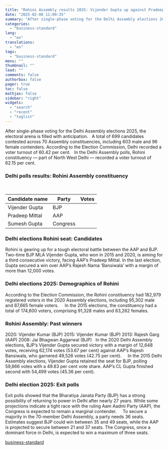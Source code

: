 ```yaml
---
title: "Rohini Assembly results 2025: Vijender Gupta up against Pradeep Mittal"
date: "2025-02-08 11:00:35"
summary: "After single-phase voting for the Delhi Assembly elections 2025, the electoral arena is filled with anticipation. A total of 699 candidates contested across 70 Assembly constituencies, including 603 male and 96 female contenders. According to the Election Commission, Delhi recorded a voter turnout of 60.42 per cent. In the Delhi..."
categories:
  - "business-standard"
lang:
  - "en"
translations:
  - "en"
tags:
  - "business-standard"
menu: ""
thumbnail: ""
lead: ""
comments: false
authorbox: false
pager: true
toc: false
mathjax: false
sidebar: "right"
widgets:
  - "search"
  - "recent"
  - "taglist"
---
```


After single-phase voting for the Delhi Assembly elections 2025, the electoral arena is filled with anticipation.
 
A total of 699 candidates contested across 70 Assembly constituencies, including 603 male and 96 female contenders. According to the Election Commission, Delhi recorded a voter turnout of 60.42 per cent.
 
In the Delhi Assembly polls, Rohini constituency — part of North West Delhi — recorded a voter turnout of 62.15 per cent.
 
### Delhi polls results: Rohini Assembly constituency

 

| **Candidate name** | **Party** | **Votes** |
| --- | --- | --- |
| Vijender Gupta | BJP |  |
| Pradeep Mittal | AAP |  |
| Sumesh Gupta | Congress |  |


### Delhi elections Rohini seat: Candidates

Rohini is gearing up for a tough electoral battle between the AAP and BJP. Two-time BJP MLA Vijender Gupta, who won in 2015 and 2020, is aiming for a third consecutive victory, facing AAP’s Pradeep Mittal. In the last election, Gupta secured a win over AAP’s Rajesh Nama ‘Bansiwala’ with a margin of more than 12,000 votes.
### Delhi elections 2025: Demographics of Rohini

According to the Election Commission, the Rohini constituency had 182,979 registered voters in the 2020 Assembly elections, including 95,302 male and 87,665 female voters.  
 
In the 2015 elections, the constituency had a total of 174,600 voters, comprising 91,328 males and 83,262 females.
### Rohini Assembly: Past winners

2020: Vijender Kumar (BJP)
2015: Vijender Kumar (BJP)
2013: Rajesh Garg (AAP)
2008: Jai Bhagwan Aggarwal (BJP)
 
In the 2020 Delhi Assembly elections, BJP’s Vijender Gupta secured victory with a margin of 12,648 votes, receiving 62,174 votes (53.67 per cent) against AAP’s Rajesh Bansiwala, who garnered 49,526 votes (42.75 per cent).  
 
In the 2015 Delhi Assembly elections, Vijender Gupta retained the seat for BJP, polling 59,866 votes with a 49.83 per cent vote share. AAP’s CL Gupta finished second with 54,499 votes (45.36 per cent).
### Delhi election 2025: Exit polls

Exit polls showed that the Bharatiya Janata Party (BJP) has a strong possibility of returning to power in Delhi after nearly 27 years. While some projections indicate a tight race with the ruling Aam Aadmi Party (AAP), the Congress is expected to remain a marginal contender.  
 
To secure a majority in the 70-member Delhi Assembly, a party needs 36 seats. Estimates suggest BJP could win between 35 and 49 seats, while the AAP is projected to secure between 21 and 37 seats. The Congress, once a dominant force in Delhi, is expected to win a maximum of three seats.

[business-standard](https://www.business-standard.com/elections/delhi-elections/rohini-assembly-constituency-results-2025-vijender-gupta-pradeep-mittal-125020800101_1.html)
